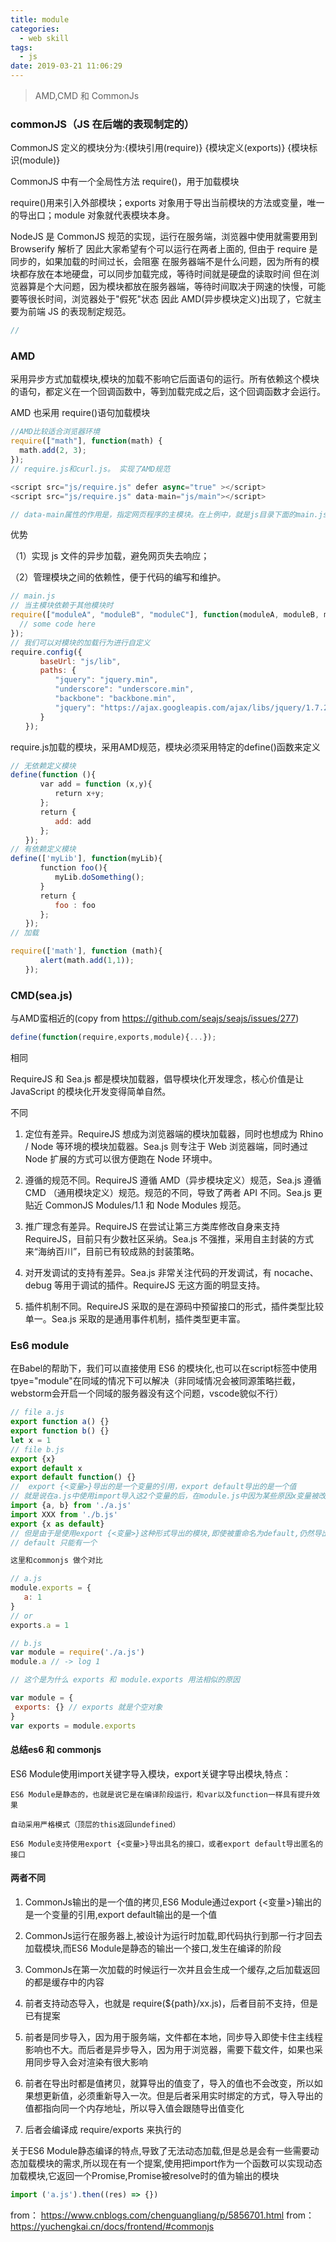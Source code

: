 ```yaml
---
title: module
categories:
  - web skill
tags:
  - js
date: 2019-03-21 11:06:29
---
```


> AMD,CMD 和 CommonJs

<!--more-->

### commonJS（JS 在后端的表现制定的）

CommonJS 定义的模块分为:{模块引用(require)} {模块定义(exports)} {模块标识(module)}

CommonJS 中有一个全局性方法 require()，用于加载模块

require()用来引入外部模块；exports 对象用于导出当前模块的方法或变量，唯一的导出口；module 对象就代表模块本身。

NodeJS 是 CommonJS 规范的实现，运行在服务端，浏览器中使用就需要用到 Browserify 解析了
因此大家希望有个可以运行在两者上面的, 但由于 require 是同步的，如果加载的时间过长，会阻塞
在服务器端不是什么问题，因为所有的模块都存放在本地硬盘，可以同步加载完成，等待时间就是硬盘的读取时间
但在浏览器算是个大问题，因为模块都放在服务器端，等待时间取决于网速的快慢，可能要等很长时间，浏览器处于"假死"状态
因此 AMD(异步模块定义)出现了，它就主要为前端 JS 的表现制定规范。

```js
//
```

### AMD

采用异步方式加载模块,模块的加载不影响它后面语句的运行。所有依赖这个模块的语句，都定义在一个回调函数中，等到加载完成之后，这个回调函数才会运行。

AMD 也采用 require()语句加载模块

```js
//AMD比较适合浏览器环境
require(["math"], function(math) {
  math.add(2, 3);
});
// require.js和curl.js。 实现了AMD规范

<script src="js/require.js" defer async="true" ></script>
<script src="js/require.js" data-main="js/main"></script>

// data-main属性的作用是，指定网页程序的主模块。在上例中，就是js目录下面的main.js，这个文件会第一个被require.js加载。由于require.js默认的文件后缀名是js，所以可以把main.js简写成main。

```

优势

（1）实现 js 文件的异步加载，避免网页失去响应；

（2）管理模块之间的依赖性，便于代码的编写和维护。

```js
// main.js
// 当主模块依赖于其他模块时
require(["moduleA", "moduleB", "moduleC"], function(moduleA, moduleB, moduleC) {
  // some code here
});
// 我们可以对模块的加载行为进行自定义
require.config({
　　　　baseUrl: "js/lib",
　　　　paths: {
　　　　　　"jquery": "jquery.min",
　　　　　　"underscore": "underscore.min",
　　　　　　"backbone": "backbone.min",
          "jquery": "https://ajax.googleapis.com/ajax/libs/jquery/1.7.2/jquery.min"
　　　　}
　　});
```
require.js加载的模块，采用AMD规范，模块必须采用特定的define()函数来定义

```js
// 无依赖定义模块
define(function (){
　　　　var add = function (x,y){
　　　　　　return x+y;
　　　　};
　　　　return {
　　　　　　add: add
　　　　};
　　});
// 有依赖定义模块
define(['myLib'], function(myLib){
　　　　function foo(){
　　　　　　myLib.doSomething();
　　　　}
　　　　return {
　　　　　　foo : foo
　　　　};
　　});
// 加载

require(['math'], function (math){
　　　　alert(math.add(1,1));
　　});
```
### CMD(sea.js)

与AMD蛮相近的(copy from https://github.com/seajs/seajs/issues/277)

```js
define(function(require,exports,module){...});
```

相同

 RequireJS 和 Sea.js 都是模块加载器，倡导模块化开发理念，核心价值是让 JavaScript 的模块化开发变得简单自然。

不同

1. 定位有差异。RequireJS 想成为浏览器端的模块加载器，同时也想成为 Rhino / Node 等环境的模块加载器。Sea.js 则专注于 Web 浏览器端，同时通过 Node 扩展的方式可以很方便跑在 Node 环境中。

2. 遵循的规范不同。RequireJS 遵循 AMD（异步模块定义）规范，Sea.js 遵循 CMD （通用模块定义）规范。规范的不同，导致了两者 API 不同。Sea.js 更贴近 CommonJS Modules/1.1 和 Node Modules 规范。

3. 推广理念有差异。RequireJS 在尝试让第三方类库修改自身来支持 RequireJS，目前只有少数社区采纳。Sea.js 不强推，采用自主封装的方式来“海纳百川”，目前已有较成熟的封装策略。

4. 对开发调试的支持有差异。Sea.js 非常关注代码的开发调试，有 nocache、debug 等用于调试的插件。RequireJS 无这方面的明显支持。

5. 插件机制不同。RequireJS 采取的是在源码中预留接口的形式，插件类型比较单一。Sea.js 采取的是通用事件机制，插件类型更丰富。

### Es6 module

 在Babel的帮助下，我们可以直接使用 ES6 的模块化,也可以在script标签中使用tpye="module"在同域的情况下可以解决（非同域情况会被同源策略拦截，webstorm会开启一个同域的服务器没有这个问题，vscode貌似不行）

 ```js
 // file a.js
 export function a() {}
 export function b() {}
 let x = 1
// file b.js
 export {x}
 export default x
 export default function() {}
 //  export {<变量>}导出的是一个变量的引用，export default导出的是一个值
 // 就是说在a.js中使用import导入这2个变量的后，在module.js中因为某些原因x变量被改变了，那么会立刻反映到a.js，而module.js中的y变量改变后，a.js中的y还是原来的值
 import {a, b} from './a.js'
 import XXX from './b.js'
 export {x as default}
 // 但是由于是使用export {<变量>}这种形式导出的模块,即使被重命名为default,仍然导出的是一个变量的引用
 // default 只能有一个

 这里和commonjs 做个对比

 // a.js
module.exports = {
    a: 1
}
// or
exports.a = 1

// b.js
var module = require('./a.js')
module.a // -> log 1

// 这个是为什么 exports 和 module.exports 用法相似的原因

var module = {
  exports: {} // exports 就是个空对象
}
var exports = module.exports
 ```

#### 总结es6 和 commonjs

ES6 Module使用import关键字导入模块，export关键字导出模块,特点：

    ES6 Module是静态的，也就是说它是在编译阶段运行，和var以及function一样具有提升效果

    自动采用严格模式（顶层的this返回undefined）

    ES6 Module支持使用export {<变量>}导出具名的接口，或者export default导出匿名的接口

#### 两者不同

1. CommonJs输出的是一个值的拷贝,ES6 Module通过export {<变量>}输出的是一个变量的引用,export default输出的是一个值

2. CommonJs运行在服务器上,被设计为运行时加载,即代码执行到那一行才回去加载模块,而ES6 Module是静态的输出一个接口,发生在编译的阶段

3. CommonJs在第一次加载的时候运行一次并且会生成一个缓存,之后加载返回的都是缓存中的内容

4. 前者支持动态导入，也就是 require(${path}/xx.js)，后者目前不支持，但是已有提案

5. 前者是同步导入，因为用于服务端，文件都在本地，同步导入即使卡住主线程影响也不大。而后者是异步导入，因为用于浏览器，需要下载文件，如果也采用同步导入会对渲染有很大影响

6. 前者在导出时都是值拷贝，就算导出的值变了，导入的值也不会改变，所以如果想更新值，必须重新导入一次。但是后者采用实时绑定的方式，导入导出的值都指向同一个内存地址，所以导入值会跟随导出值变化

7. 后者会编译成 require/exports 来执行的

关于ES6 Module静态编译的特点,导致了无法动态加载,但是总是会有一些需要动态加载模块的需求,所以现在有一个提案,使用把import作为一个函数可以实现动态加载模块,它返回一个Promise,Promise被resolve时的值为输出的模块

```js
import ('a.js').then((res) => {})
```
from： https://www.cnblogs.com/chenguangliang/p/5856701.html
from： https://yuchengkai.cn/docs/frontend/#commonjs